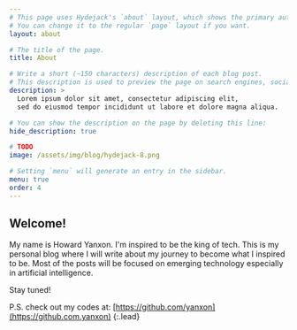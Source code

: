 ```yaml
---
# This page uses Hydejack's `about` layout, which shows the primary author's picture and about text at the top.
# You can change it to the regular `page` layout if you want.
layout: about

# The title of the page.
title: About

# Write a short (~150 characters) description of each blog post.
# This description is used to preview the page on search engines, social media, etc.
description: >
  Lorem ipsum dolor sit amet, consectetur adipiscing elit,
  sed do eiusmod tempor incididunt ut labore et dolore magna aliqua.

# You can show the description on the page by deleting this line:
hide_description: true

# TODO
image: /assets/img/blog/hydejack-8.png

# Setting `menu` will generate an entry in the sidebar.
menu: true
order: 4
---
```


## Welcome!

My name is Howard Yanxon. I'm inspired to be the king of tech. This is my personal blog where I will write about my journey to become what I inspired to be. Most of the posts will be focused on emerging technology especially in artificial intelligence.

Stay tuned!

P.S. check out my codes at:
[https://github.com/yanxon](https://github.com.yanxon)
{:.lead}
